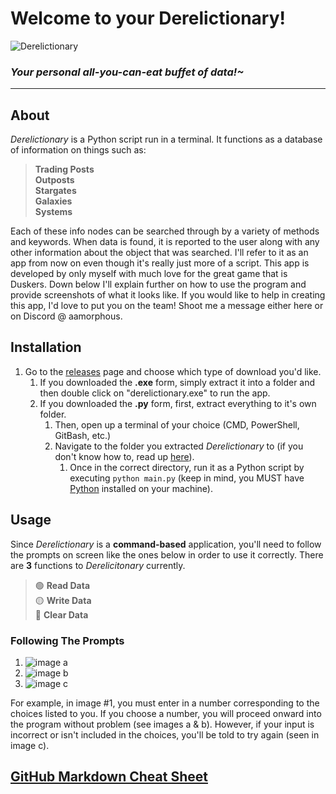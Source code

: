 # Welcome to your Derelictionary!
![Derelictionary](https://i.imgur.com/rwFpGtl.png)
### *Your personal all-you-can-eat buffet of data!~*
---
## About
*Derelictionary* is a Python script  run in a terminal. It functions as a database of information on things such as:
> **Trading Posts**<br>
> **Outposts**<br>
> **Stargates**<br>
> **Galaxies**<br>
> **Systems**

Each of these info nodes can be searched through by a variety of methods and keywords. When data is found, it is reported to the user along with any other information about the object that was searched. I'll refer to it as an app from now on even though it's really just more of a script.
This app is developed by only myself with much love for the great game that is Duskers. Down below I'll explain further on how to use the program and provide screenshots of what it looks like. If you would like to help in creating this app, I'd love to put you on the team! Shoot me a message either here or on Discord @ aamorphous.

## Installation
 1. Go to the [releases](https://github.com/ManWithACap/derelictionary/releases) page and choose which type of download you'd like.
    1. If you downloaded the **.exe** form, simply extract it into a folder and then double click on "derelictionary.exe" to run the app.
    2. If you downloaded the **.py** form, first, extract everything to it's own folder.
        1. Then, open up a terminal of your choice (CMD, PowerShell, GitBash, etc.)
        2. Navigate to the folder you extracted *Derelictionary* to (if you don't know how to, read up [here](https://tutorials.codebar.io/command-line/introduction/tutorial.html)).
            1. Once in the correct directory, run it as a Python script by executing `python main.py` (keep in mind, you MUST have [Python](https://www.python.org/downloads/) installed on your machine).

## Usage
Since *Derelictionary* is a **command-based** application, you'll need to follow the prompts on screen like the ones below in order to use it correctly.
There are **3** functions to *Derelicitonary* currently.
> 🟢 **Read Data**<br>
> 🟡 **Write Data**<br>
> 🔴 **Clear Data**

### Following The Prompts
1. ![image a](https://i.imgur.com/4JEXzLD.png)
2. ![image b](https://i.imgur.com/ZXKtjgz.png)
3. ![image c](https://i.imgur.com/vlwwisr.png)

For example, in image #1, you must enter in a number corresponding to the choices listed to you.
If you choose a number, you will proceed onward into the program without problem (see images a & b).
However, if your input is incorrect or isn't included in the choices, you'll be told to try again (seen in image c).

## [GitHub Markdown Cheat Sheet](https://github.com/adam-p/markdown-here/wiki/Markdown-Cheatsheet)
